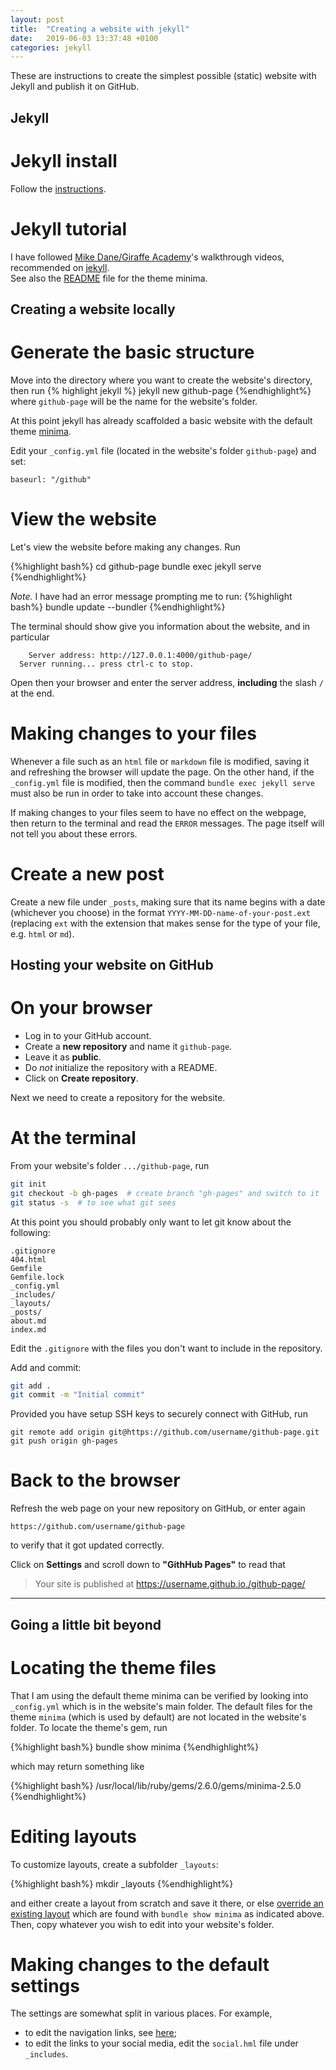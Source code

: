 ```yaml
---
layout: post
title:  "Creating a website with jekyll"
date:   2019-06-03 13:37:48 +0100
categories: jekyll
---
```


These are instructions to create the simplest possible (static)
website with Jekyll and publish it on GitHub.  

## Jekyll
# Jekyll install
Follow the [instructions][jekyll-install-instructions].


# Jekyll tutorial
I have followed [Mike Dane/Giraffe
Academy][giraffe-academy-videos]'s walkthrough videos, recommended on
[jekyll][jekyll-walkthrough-videos].  
See also the [README][minima-readme] file for the theme minima.


## Creating a website locally
# Generate the basic structure
Move into the directory where you want to create the website's
directory, then run 
{% highlight jekyll %}
jekyll new github-page
{%endhighlight%}
where `github-page` will be the name for the website's folder.  

At this point jekyll has already scaffolded a basic website with the
default theme [minima][minima].

Edit your `_config.yml` file (located in the website's folder
`github-page`) and set:
```
baseurl: "/github"
```


# View the website
Let's view the website before making any changes.
Run

{%highlight bash%}
cd github-page
bundle exec jekyll serve
{%endhighlight%}


_Note._  I have had an error message prompting me to run:
{%highlight bash%}
bundle update --bundler
{%endhighlight%}

The terminal should show give you information about the website, and in
particular
```
    Server address: http://127.0.0.1:4000/github-page/
  Server running... press ctrl-c to stop.
```


Open then your browser and enter the server address,
**including** the slash `/` at the end.  


# Making changes to your files
Whenever a file such as an `html` file or `markdown` file is modified,
saving it and refreshing the browser will update the page.  On the
other hand, if the `_config.yml` file is modified, then the command
`bundle exec jekyll serve` must also be run in order to take into
account these changes.

If making changes to your files seem to have no effect on the webpage,
then return to the terminal and read the `ERROR` messages.  The page
itself will not tell you about these errors.   

# Create a new post
Create a new file under `_posts`, making sure that its name begins
with a date (whichever you choose) in the format
`YYYY-MM-DD-name-of-your-post.ext` (replacing `ext` with the extension
that makes sense for the type of your file, e.g. `html` or `md`).

## Hosting your website on GitHub

# On your browser
- Log in to your GitHub account.  
- Create a **new repository** and name it `github-page`.  
- Leave it as **public**.  
- Do _not_ initialize the repository with a README.  
- Click on **Create repository**.  

Next we need to create a repository for the website.  


# At the terminal
From your website's folder `.../github-page`, run
```bash
git init
git checkout -b gh-pages  # create branch "gh-pages" and switch to it
git status -s  # to see what git sees
```
At this point you should probably only want to let git know about the
following:  
```
.gitignore
404.html
Gemfile
Gemfile.lock
_config.yml
_includes/
_layouts/
_posts/
about.md
index.md
```
Edit the `.gitignore` with the files you don't want to include in the
repository.  

Add and commit:
```bash
git add .
git commit -m "Initial commit"
```
Provided you have setup SSH keys to securely connect with GitHub, run
```
git remote add origin git@https://github.com/username/github-page.git
git push origin gh-pages
```

# Back to the browser
Refresh the web page on your new repository on GitHub, or enter again
```
https://github.com/username/github-page
```
to verify that it got updated correctly.  

Click on **Settings** and scroll down to **"GithHub Pages"** to read
that 
> Your site is published at
> https://username.github.io./github-page/




___  

## Going a little bit beyond


# Locating the theme files
That I am using the default theme minima can be verified by looking
into `_config.yml` which is in the website's main folder.  The default
files for the theme `minima` (which is used by default) are not
located in the website's folder.  To locate the theme's gem, run

{%highlight bash%}
bundle show minima
{%endhighlight%}

which may return something like

{%highlight bash%}
/usr/local/lib/ruby/gems/2.6.0/gems/minima-2.5.0
{%endhighlight%}

# Editing layouts

To customize layouts, create a subfolder
`_layouts`:

{%highlight bash%}
mkdir _layouts
{%endhighlight%}

and either create a layout from scratch and save it there, or else
[override an existing layout][jekyll-override-themes] which are found
with `bundle show minima` as indicated above.  Then, copy whatever you
wish to edit into your website's folder.

# Making changes to the default settings
The settings are somewhat split in various places.  For example, 
- to edit the navigation links, see
  [here][minima-edit-navigation-links];  
- to edit the links to your social media, edit the `social.hml` file
  under `_includes`.


[jekyll-install-instructions]: https://jekyllrb.com/docs/
[giraffe-academy-videos]: https://www.youtube.com/watch?v=T1itpPvFWHI&list=PLLAZ4kZ9dFpOPV5C5Ay0pHaa0RJFhcmcB
[jekyll-walkthrough-videos]: https://jekyllrb.com/tutorials/video-walkthroughs/
[minima-readme]: https://github.com/jekyll/minima
[jekyll-override-themes]: https://jekyllrb.com/docs/themes/#overriding-theme-defaults
[minima]: https://github.com/jekyll/minima
[jekyll-docs]: https://jekyllrb.com/docs/home
[jekyll-gh]:   https://github.com/jekyll/jekyll
[jekyll-talk]: https://talk.jekyllrb.com/
[minima-edit-navigation-links]: https://github.com/jekyll/minima#customize-navigation-links

